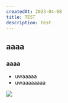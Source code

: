 ```yaml
---
createdAt: 2023-04-08
title: TEST
description: test
---
```

## aaaa

### aaaa

* uwaaaaa
* uwaaaaaaaa

![](/img/2023-04-08_00.07.09.jpg)
